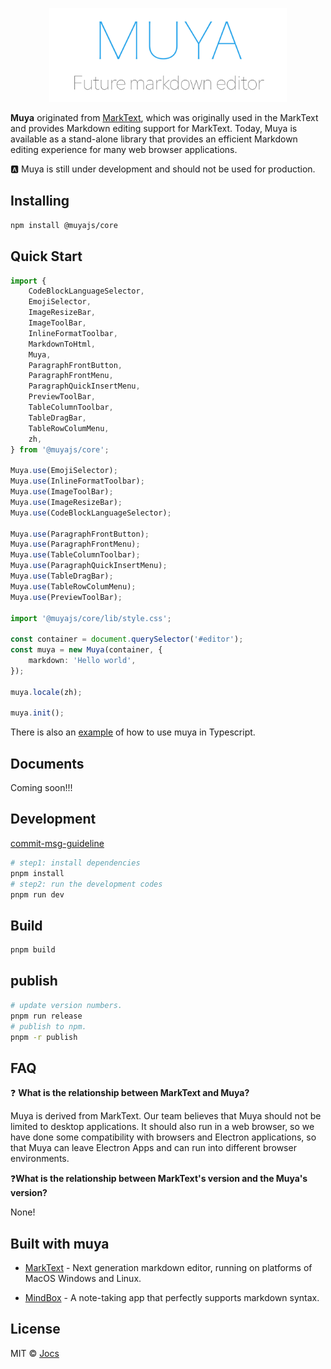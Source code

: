 <p  align="center"><img  src="./docs/logo.jpg"  alt="muya"  height="150"></p>

**Muya** originated from [MarkText](https://github.com/marktext/marktext), which was originally used in the MarkText and provides Markdown editing support for MarkText. Today, Muya is available as a stand-alone library that provides an efficient Markdown editing experience for many web browser applications.

:a: Muya is still under development and should not be used for production.

## Installing

```sh
npm install @muyajs/core
```

## Quick Start

```typescript
import {
    CodeBlockLanguageSelector,
    EmojiSelector,
    ImageResizeBar,
    ImageToolBar,
    InlineFormatToolbar,
    MarkdownToHtml,
    Muya,
    ParagraphFrontButton,
    ParagraphFrontMenu,
    ParagraphQuickInsertMenu,
    PreviewToolBar,
    TableColumnToolbar,
    TableDragBar,
    TableRowColumMenu,
    zh,
} from '@muyajs/core';

Muya.use(EmojiSelector);
Muya.use(InlineFormatToolbar);
Muya.use(ImageToolBar);
Muya.use(ImageResizeBar);
Muya.use(CodeBlockLanguageSelector);

Muya.use(ParagraphFrontButton);
Muya.use(ParagraphFrontMenu);
Muya.use(TableColumnToolbar);
Muya.use(ParagraphQuickInsertMenu);
Muya.use(TableDragBar);
Muya.use(TableRowColumMenu);
Muya.use(PreviewToolBar);

import '@muyajs/core/lib/style.css';

const container = document.querySelector('#editor');
const muya = new Muya(container, {
    markdown: 'Hello world',
});

muya.locale(zh);

muya.init();
```

There is also an [example](https://github.com/marktext/muya/tree/master/examples) of how to use muya in Typescript.

## Documents

Coming soon!!!

## Development

[commit-msg-guideline](https://github.com/angular/angular/blob/master/CONTRIBUTING.md#-commit-message-guidelines)

```sh
# step1: install dependencies
pnpm install
# step2: run the development codes
pnpm run dev
```

## Build

```sh
pnpm build
```

## publish

```sh
# update version numbers.
pnpm run release
# publish to npm.
pnpm -r publish
```

## FAQ

❓ **What is the relationship between MarkText and Muya?**

Muya is derived from MarkText. Our team believes that Muya should not be limited to desktop applications. It should also run in a web browser, so we have done some compatibility with browsers and Electron applications, so that Muya can leave Electron Apps and can run into different browser environments.

❓**What is the relationship between MarkText's version and the Muya's version?**

None!

## Built with muya

- [MarkText](https://github.com/marktext/marktext) - Next generation markdown editor, running on platforms of MacOS Windows and Linux.

- [MindBox](https://www.mindbox.cc/) - A note-taking app that perfectly supports markdown syntax.

## License

MIT © [Jocs](https://github.com/Jocs)
